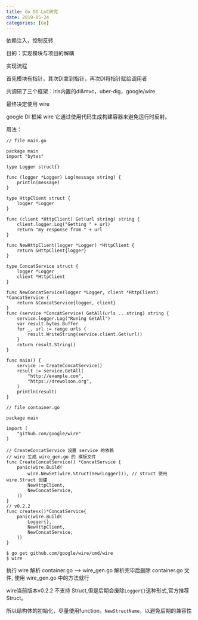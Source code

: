 ```yaml
---
title: Go DI LoC研究
date: 2019-05-24
categories: [Go]
---
```


依赖注入，控制反转

目的：实现模块与项目的解耦



实现流程

首先模块有指针，其次DI拿到指针，再次DI将指针赋给调用者

共调研了三个框架：iris内置的di&mvc，uber-dig，google/wire

最终决定使用 wire

google DI 框架 wire
它通过使用代码生成构建容器来避免运行时反射。

用法：
```
// file main.go

package main
import "bytes"

type Logger struct{}

func (logger *Logger) Log(message string) {
	println(message)
}

type HttpClient struct {
	logger *Logger
}

func (client *HttpClient) Get(url string) string {
	client.logger.Log("Getting " + url)
	return "my response from " + url
}

func NewHttpClient(logger *Logger) *HttpClient {
	return &HttpClient{logger}
}

type ConcatService struct {
	logger *Logger
	client *HttpClient
}

func NewConcatService(logger *Logger, client *HttpClient) *ConcatService {
	return &ConcatService{logger, client}
}
func (service *ConcatService) GetAll(urls ...string) string {
	service.logger.Log("Runing GetAll")
	var result bytes.Buffer
	for _, url := range urls {
		result.WriteString(service.client.Get(url))
	}
	return result.String()
}

func main() {
	service := CreateConcatService()
	result := service.GetAll(
		"http://example.com",
		"https://drewolson.org",
	)
	println(result)
}

```
```
// file container.go

package main

import (
	"github.com/google/wire"
)

// CreateConcatService 设置 service 的依赖
// wire 生成 wire_gen.go 的 模板文件
func CreateConcatService() *ConcatService {
	panic(wire.Build(
		wire.NewSet(wire.Struct(new(Logger))), // struct 使用 wire.Struct 创建
		NewHttpClient,
		NewConcatService,
	))
}
// v0.2.2
func createxx()*ConcatService{
	panic(wire.Build(
		Logger{},
		NewHttpClient,
		NewConcatService,
	))
}
```

    $ go get github.com/google/wire/cmd/wire
    $ wire

执行 wire 解析 container.go ——> wire_gen.go
解析完毕后删除 container.go 文件, 使用 wire_gen.go 中的方法就行

wire当前版本v0.2.2 不支持 Struct,但是后期会废除`Logger{}`这种形式,官方推荐Struct。

所以结构体的初始化，尽量使用function，`NewStructName`，以避免后期的兼容性